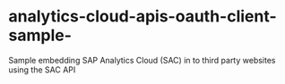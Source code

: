 # analytics-cloud-apis-oauth-client-sample-
Sample embedding SAP Analytics Cloud (SAC) in to third party websites using the SAC API
